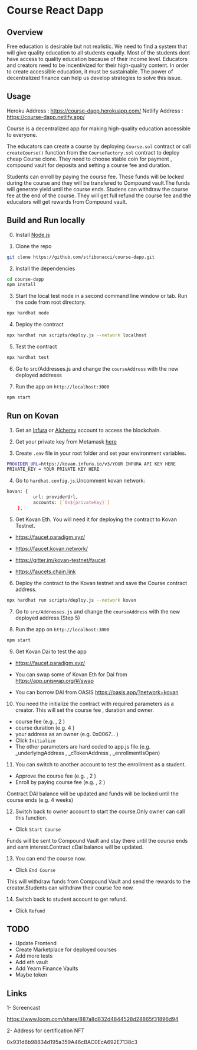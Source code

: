 # Course React Dapp

## Overview
 
Free education is desirable but not realistic. We need to find a system that will give quality education to all students equally. Most of the students dont have access to quality education because of their income level. Educators and creators need to be incentivized for their high-quality content. In order to create accessible education, it must be sustainable. The power of decentralized finance can help us develop strategies to solve this issue.

## Usage

Heroku Address : https://course-dapp.herokuapp.com/
Netlify Address : https://course-dapp.netlify.app/

Course is a decentralized app for making high-quality education accessible to everyone.

The educators can create a course by deploying `Course.sol` contract or call `createCourse()` function from the `CourseFactory.sol` contract to deploy cheap Course clone. 
They need to choose stable coin for payment , compound vault for deposits and setting a course fee and duration.

Students can enroll by paying the course fee. These funds will be locked during the course and they will be transfered to Compound vault.The funds will generate yield until the course ends.
Studens can withdraw the course fee at the end of the course. They will get full refund the course fee and the educators will get rewards from Compound vault.

## Build and Run locally

0. Install [Node.js](https://nodejs.org/)

1. Clone the repo

```sh
git clone https://github.com/stfibonacci/course-dapp.git
```

2. Install the dependencies

```sh
cd course-dapp
npm install
```

3. Start the local test node in a second command line window or tab. Run the code from root directory.

```sh
npx hardhat node
```

4. Deploy the contract

```sh
npx hardhat run scripts/deploy.js --network localhost
```

5. Test the contract

```sh
npx hardhat test
```

6. Go to src/Addresses.js and change the `courseAddress` with the new deployed addresss


7. Run the app on `http://localhost:3000`

```sh
npm start
```

## Run on Kovan

1. Get an [Infura](https://infura.io/) or [Alchemy](https://alchemy.com) account to access the blockchain.

2. Get your private key from Metamask [here](https://metamask.zendesk.com/hc/en-us/articles/360015289632-How-to-Export-an-Account-Private-Key)


3. Create `.env` file in your root folder and set your environment variables.

```sh
PROVIDER_URL=https://kovan.infura.io/v3/YOUR INFURA API KEY HERE
PRIVATE_KEY = YOUR PRIVATE KEY HERE
```
4. Go to `hardhat.config.js`.Uncomment kovan network:

```sh
kovan: {
          url: providerUrl,
          accounts: [`0x${privateKey}`]
    },
```    

5. Get Kovan Eth. You will need it for deploying the contract to Kovan Testnet.

- https://faucet.paradigm.xyz/

- https://faucet.kovan.network/

- https://gitter.im/kovan-testnet/faucet

- https://faucets.chain.link


6. Deploy the contract to the Kovan testnet and save the Course contract address. 

```sh
npx hardhat run scripts/deploy.js --network kovan
```

7. Go to `src/Addresses.js` and change the `courseAddress` with the new deployed address.(Step 5)

8. Run the app on `http://localhost:3000`

```sh
npm start
```

9. Get Kovan Dai to test the app

- https://faucet.paradigm.xyz/

- You can swap some of Kovan Eth for Dai from https://app.uniswap.org/#/swap

- You can borrow DAI from OASIS https://oasis.app/?network=kovan


10. You need the initialize the contract with required parameters as a creator. This will set the course fee , duration and owner.

- course fee (e.g. , 2 )
- course duration (e.g. 4 )
- your address as an owner (e.g. 0x0067... )
- Click `Initialize`
- The other parameters are hard coded to app.js file.(e.g. _underlyingAddress , _cTokenAddress ,  _enrollmentIsOpen)

11. You can switch to another account to test the enrollment as a student.

- Approve the course fee (e.g. , 2 )
- Enroll by paying course fee (e.g. , 2 )

 Contract DAI balance will be updated and funds will be locked until the course ends (e.g. 4 weeks)

12. Switch back to owner account to start the course.Only owner can call this function.

- Click `Start Course`

 Funds will be sent to Compound Vault and stay there until the course ends and earn interest.Contract cDai balance will be updated.

 13. You can end the course now.

 - Click `End Course`

 This will withdraw funds from Compound Vault and send the rewards to the creator.Students can withdraw their course fee now.

 14. Switch back to student account to get refund.

 - Click `Refund`

## TODO

- Update Frontend
- Create Marketplace for deployed courses
- Add more tests
- Add eth vault
- Add Yearn Finance Vaults
- Maybe token 

## Links

1- Screencast

https://www.loom.com/share/887a8d832d4844528d28865f31896d94

2- Address for certification NFT 

0x931d6b98834d195a359A46cBAC0EcA692E7138c3